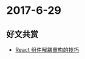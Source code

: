 # 2017-6-29

## 好文共赏

* [React 组件解耦重构的技巧](https://medium.com/dailyjs/techniques-for-decomposing-react-components-e8a1081ef5da)
